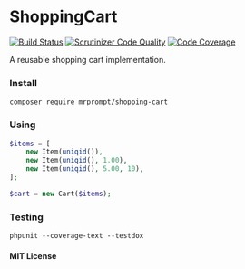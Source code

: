 # ShoppingCart

[![Build Status](https://travis-ci.org/mrprompt/ShoppingCart.svg?branch=master)](https://travis-ci.org/mrprompt/ShoppingCart)
[![Scrutinizer Code Quality](https://scrutinizer-ci.com/g/mrprompt/ShoppingCart/badges/quality-score.png?b=master)](https://scrutinizer-ci.com/g/mrprompt/ShoppingCart/?branch=master)
[![Code Coverage](https://scrutinizer-ci.com/g/mrprompt/ShoppingCart/badges/coverage.png?b=master)](https://scrutinizer-ci.com/g/mrprompt/ShoppingCart/?branch=master)

A reusable shopping cart implementation.

### Install

```console
composer require mrprompt/shopping-cart
```

### Using

```php
$items = [ 
    new Item(uniqid()),
    new Item(uniqid(), 1.00),
    new Item(uniqid(), 5.00, 10),
];

$cart = new Cart($items);
```

### Testing

```console
phpunit --coverage-text --testdox
```

#### MIT License